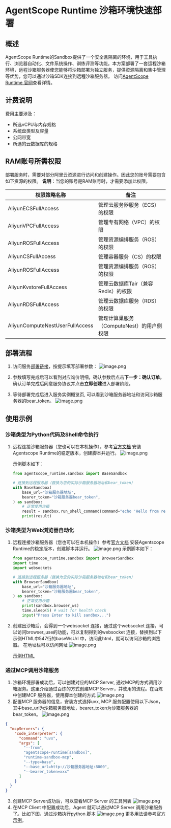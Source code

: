 # AgentScope Runtime 沙箱环境快速部署

## 概述

AgentScope Runtime的Sandbox提供了一个安全且隔离的环境，用于工具执行、浏览器自动化、文件系统操作、训练评测等功能。本方案部署了一套运程沙箱环境，远程沙箱服务器使您能够将沙箱部署为独立服务，提供资源隔离和集中管理等优势，您可以通过沙箱SDK连接到远程沙箱服务器。 访问[AgentScope Runtime 官网](https://runtime.agentscope.io/zh/intro.html)查看详情。

## 计费说明

费用主要涉及：

- 所选vCPU与内存规格
- 系统盘类型及容量
- 公网带宽
- 所选的云数据库的规格


## RAM账号所需权限

部署服务时，需要对部分阿里云资源进行访问和创建操作。因此您的账号需要包含如下资源的权限。
**说明**：当您的账号是RAM账号时，才需要添加此权限。

| 权限策略名称                          | 备注                         |
|---------------------------------|----------------------------|
| AliyunECSFullAccess             | 管理云服务器服务（ECS）的权限           |
| AliyunVPCFullAccess             | 管理专有网络（VPC）的权限             |
| AliyunROSFullAccess             | 管理资源编排服务（ROS）的权限           |
| AliyunCSFullAccess              | 管理容器服务（CS）的权限              |
| AliyunROSFullAccess             | 管理资源编排服务（ROS）的权限           |
| AliyunKvstoreFullAccess         | 管理云数据库Tair（兼容 Redis）的权限    |
| AliyunRDSFullAccess             | 管理云数据库服务（RDS）的权限           |
| AliyunComputeNestUserFullAccess | 管理计算巢服务（ComputeNest）的用户侧权限 |

## 部署流程

1. 访问服务[部署链接](https://computenest.console.aliyun.com/service/instance/create/cn-hangzhou?type=user&ServiceId=service-7029e12746fa424db3f3)，按提示填写部署参数：
   ![image.png](img_1.jpg)

2. 参数填写完成后可以看到对应询价明细，确认参数后点击**下一步：确认订单**。 确认订单完成后同意服务协议并点击**立即创建**进入部署阶段。

3. 等待部署完成后进入服务实例概览页, 可以看到沙箱服务器地址和访问沙箱服务器的bear_token。
   ![image.png](img_2.jpg)

## 使用示例

### 沙箱类型为Python代码及Shell命令执行
1. 远程连接沙箱服务器（您也可以在本机操作），参考[官方文档](https://runtime.agentscope.io/zh/install.html)
   安装Agentscope Runtime的稳定版本，创建脚本并运行。
   ![image.png](img_3.jpg)

   示例脚本如下：
   ```python
   from agentscope_runtime.sandbox import BaseSandbox
   
   # 连接到远程服务器（替换为您的实际沙箱服务器地址和bear_token）
   with BaseSandbox(
       base_url="沙箱服务器地址",
       bearer_token="沙箱服务器bear_token",
   ) as sandbox:
       # 正常使用沙箱
       result = sandbox.run_shell_command(command="echo 'Hello from remote!'")
       print(result)
   ```
 
### 沙箱类型为Web浏览器自动化
1. 远程连接沙箱服务器（您也可以在本机操作）参考[官方文档](https://runtime.agentscope.io/zh/install.html)
   安装Agentscope Runtime的稳定版本，创建脚本并运行。
   ![image.png](img_4.jpg)
   示例脚本如下：
   ```python
   from agentscope_runtime.sandbox import BrowserSandbox
   import time
   import websockets
   
   # 连接到远程服务器（替换为您的实际沙箱服务器地址和bear_token）
   with BrowserSandbox(
       base_url="沙箱服务器地址",
       bearer_token="沙箱服务器bear_token",
   ) as sandbox:
       # 正常使用沙箱
       print(sandbox.browser_ws)
       time.sleep(5) # wait for health check
       input("Press Enter to kill sandbox...")
   ```
   
2. 创建出沙箱后，会得到一个websocket 连接，通过这个websocket 连接，可以访问browser_use的功能，可以复制得到的websocket 连接，替换到以下示例HTML中547行的baseWsUrl 中，访问此html，就可以访问沙箱的浏览器。
   在地址栏可以访问网址
   ![image.png](img_5.png)


   [示例HTML](https://computenest-service-deploy-document-cn-hangzhou.oss-cn-hangzhou.aliyuncs.com/quickstart-agentscope-runtime/example.html)

### 通过MCP调用沙箱服务
1. 沙箱环境部署成功后，可以创建对应的MCP Server, 通过MCP的方式调用沙箱服务。这里介绍通过百炼的方式创建MCP Server，并使用的流程。在百炼中创建MCP 服务器，使用脚本创建的方式
![image.png](img_6.png)
2. 配置MCP 服务器的信息，安装方式选择uvx, MCP 服务配置使用以下Json， 其中base_url为沙箱服务器地址，bearer_token为沙箱服务器的bear_token。
   ![image.png](img_7.png)
```json
{
  "mcpServers": {
    "code_interpreter": {
      "command": "uvx",
      "args": [
        "--from",
        "agentscope-runtime[sandbox]",
        "runtime-sandbox-mcp",
        "--type=base",
        "--base_url=http://沙箱服务器地址:8000",
        "--bearer_token=xxx"
      ]
    }
  }
}
```
3. 创建MCP Server成功后，可以查看MCP Server 的工具列表
   ![image.png](img_8.png)
4. 在MCP Client 中配置成功后，Agent 就可以通过MCP Server 调用沙箱服务了。比如下图，通过沙箱执行python 脚本
![image.png](img_9.png)
更多用法请参考[官方示例](https://runtime.agentscope.io/zh/api/index.html)。
